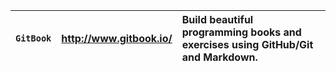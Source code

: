 | `GitBook` | http://www.gitbook.io/ | Build beautiful programming books and exercises using GitHub/Git and Markdown. |
|:----------|:-----------------------|:-------------------------------------------------------------------------------|